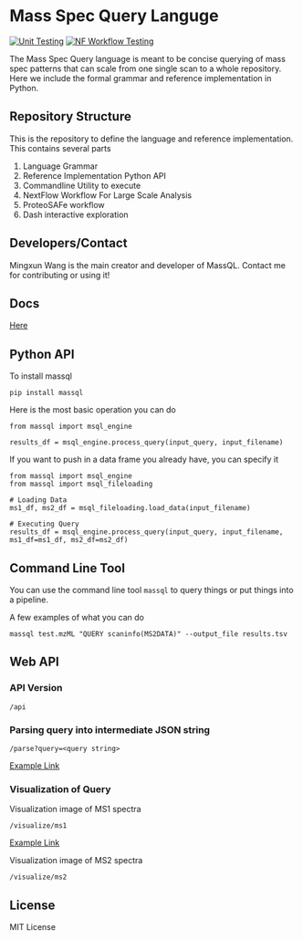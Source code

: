 # Mass Spec Query Languge

[![Unit Testing](https://github.com/mwang87/MassQueryLanguage/actions/workflows/test-unit.yml/badge.svg)](https://github.com/mwang87/MassQueryLanguage/actions/workflows/test-unit.yml)
[![NF Workflow Testing](https://github.com/mwang87/MassQueryLanguage/actions/workflows/test-workflow.yml/badge.svg)](https://github.com/mwang87/MassQueryLanguage/actions/workflows/test-workflow.yml)

The Mass Spec Query language is meant to be concise querying of mass spec patterns that can scale from one single scan to a whole repository. Here we include the formal grammar and reference implementation in Python. 

## Repository Structure

This is the repository to define the language and reference implementation. This contains several parts

1. Language Grammar
1. Reference Implementation Python API
1. Commandline Utility to execute
1. NextFlow Workflow For Large Scale Analysis
1. ProteoSAFe workflow
1. Dash interactive exploration

## Developers/Contact

Mingxun Wang is the main creator and developer of MassQL. Contact me for contributing or using it!
## Docs

[Here](https://mwang87.github.io/MassQueryLanguage_Documentation/)


## Python API

To install massql

```
pip install massql
```

Here is the most basic operation you can do

```
from massql import msql_engine

results_df = msql_engine.process_query(input_query, input_filename)
```

If you want to push in a data frame you already have, you can specify it
```
from massql import msql_engine
from massql import msql_fileloading

# Loading Data
ms1_df, ms2_df = msql_fileloading.load_data(input_filename)

# Executing Query
results_df = msql_engine.process_query(input_query, input_filename, ms1_df=ms1_df, ms2_df=ms2_df)
```

## Command Line Tool

You can use the command line tool ```massql``` to query things or put things into a pipeline. 

A few examples of what you can do

```
massql test.mzML "QUERY scaninfo(MS2DATA)" --output_file results.tsv
```

## Web API

### API Version

```/api```

### Parsing query into intermediate JSON string

```/parse?query=<query string>```

[Example Link](https://msql.ucsd.edu/parse?query=QUERY%20MS2DATA%20WHERE%20MS1MZ=100)

### Visualization of Query

Visualization image of MS1 spectra

```/visualize/ms1```

[Example Link](https://msql.ucsd.edu/visualize/ms1?query=QUERY+scaninfo%28MS1DATA%29+WHERE+MS1MZ%3DX%3ATOLERANCEMZ%3D0.1%3AINTENSITYPERCENT%3D25%3AINTENSITYMATCH%3DY%3AINTENSITYMATCHREFERENCE+AND+%0AMS1MZ%3DX%2B2%3ATOLERANCEMZ%3D0.1%3AINTENSITYMATCH%3DY%2A0.66%3AINTENSITYMATCHPERCENT%3D30+AND+%0AMS1MZ%3DX-2%3ATOLERANCEMZ%3D0.1%3AINTENSITYMATCH%3DY%2A0.66%3AINTENSITYMATCHPERCENT%3D30+AND+MS1MZ%3DX%2B4%3ATOLERANCEMZ%3D0.2%3AINTENSITYMATCH%3DY%2A0.17%3AINTENSITYMATCHPERCENT%3D40+AND+%0AMS1MZ%3DX-4%3ATOLERANCEMZ%3D0.2%3AINTENSITYMATCH%3DY%2A0.17%3AINTENSITYMATCHPERCENT%3D40+AND+%0AMS2PREC%3DX&filename=GNPS00002_A3_p.mzML&x_axis=&y_axis=&facet_column=&scan=&x_value=572.828&y_value=0.64&ms1_usi=mzspec%3AGNPS%3ATASK-f6e8346934904399ae6742723762b2cb-f.MSV000084691%2Fccms_peak%2F1810E-II.mzML%3Ascan%3A474&ms2_usi=)

Visualization image of MS2 spectra

```/visualize/ms2```

## License

MIT License
